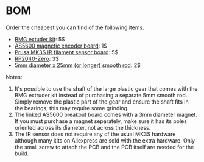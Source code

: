 # BOM

Order the cheapest you can find of the following items.

* [BMG extuder kit](https://vi.aliexpress.com/item/1005005443742333.html): 5$
* [AS5600 magnetic encoder board](https://vi.aliexpress.com/item/1005003080438185.html): 1$ 
* [Prusa MK3S IR filament sensor board](https://vi.aliexpress.com/item/1005002551124258.html): 5$
* [RP2040-Zero](https://vi.aliexpress.com/item/1005004281549886.html): 3$
* [5mm diameter x 25mm (or longer) smooth rod](https://vi.aliexpress.com/item/1005005041338002.html): 2$

Notes: 
1. It's possible to use the shaft of the large plastic gear that comes with the BMG extruder kit instead of purchasing a separate 5mm smooth rod. Simply remove the plastic part of the gear and ensure the shaft fits in the bearings, this may require some grinding.
2. The linked AS5600 breakout board comes with a 3mm diameter magnet. If you must purchase a magnet separately, make sure it has its poles oriented across its diameter, not across the thickness.
3. The IR sensor does not require any of the usual MK3S hardware although many kits on Aliexpress are sold with the extra hardware. Only the small screw to attach the PCB and the PCB itself are needed for the build.